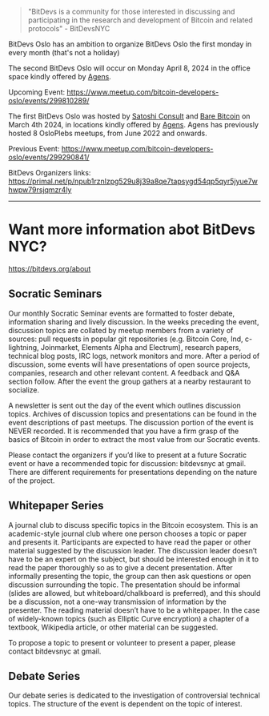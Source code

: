> "BitDevs is a community for those interested in discussing and participating in the research and development of Bitcoin and related protocols" - BitDevsNYC

BitDevs Oslo has an ambition to organize BitDevs Oslo the first monday in every month (that's not a holiday)

The second BitDevs Oslo will occur on Monday April 8, 2024 in the office space kindly offered by [Agens](https://agens.no).

Upcoming Event:
https://www.meetup.com/bitcoin-developers-oslo/events/299810289/

The first BitDevs Oslo was hosted by [Satoshi Consult](https://twitter.com/satoshiconsult) and [Bare Bitcoin](https://barebitcoin.no) on March 4th 2024, in locations kindly offered by [Agens](https://agens.no). Agens has previously hosted 8 OsloPlebs meetups, from June 2022 and onwards.

Previous Event:
https://www.meetup.com/bitcoin-developers-oslo/events/299290841/

BitDevs Organizers links:
https://primal.net/p/npub1rznlzpg529u8j39a8qe7tapsygd54qp5qyr5jyue7whwpw79rsjqmzr4ly

---

# Want more information abot BitDevs NYC?

https://bitdevs.org/about

## Socratic Seminars

Our monthly Socratic Seminar events are formatted to foster debate, information sharing and lively discussion. In the weeks preceding the event, discussion topics are collated by meetup members from a variety of sources: pull requests in popular git repositories (e.g. Bitcoin Core, lnd, c-lightning, Joinmarket, Elements Alpha and Electrum), research papers, technical blog posts, IRC logs, network monitors and more. After a period of discussion, some events will have presentations of open source projects, companies, research and other relevant content. A feedback and Q&A section follow. After the event the group gathers at a nearby restaurant to socialize.

A newsletter is sent out the day of the event which outlines discussion topics. Archives of discussion topics and presentations can be found in the event descriptions of past meetups. The discussion portion of the event is NEVER recorded. It is recommended that you have a firm grasp of the basics of Bitcoin in order to extract the most value from our Socratic events.

Please contact the organizers if you’d like to present at a future Socratic event or have a recommended topic for discussion: bitdevsnyc at gmail. There are different requirements for presentations depending on the nature of the project.

## Whitepaper Series

A journal club to discuss specific topics in the Bitcoin ecosystem. This is an academic-style journal club where one person chooses a topic or paper and presents it. Participants are expected to have read the paper or other material suggested by the discussion leader. The discussion leader doesn’t have to be an expert on the subject, but should be interested enough in it to read the paper thoroughly so as to give a decent presentation. After informally presenting the topic, the group can then ask questions or open discussion surrounding the topic. The presentation should be informal (slides are allowed, but whiteboard/chalkboard is preferred), and this should be a discussion, not a one-way transmission of information by the presenter. The reading material doesn’t have to be a whitepaper. In the case of widely-known topics (such as Elliptic Curve encryption) a chapter of a textbook, Wikipedia article, or other material can be suggested.

To propose a topic to present or volunteer to present a paper, please contact bitdevsnyc at gmail.

## Debate Series

Our debate series is dedicated to the investigation of controversial technical topics. The structure of the event is dependent on the topic of interest.
